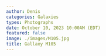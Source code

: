 ```yaml
---
author: Denis
categories: Galaxies
types: Photographs
date: October 10, 2023 10:00AM (EDT)
featured: false
image: ./images/M105.jpg
title: Gallaxy M105
---
```


